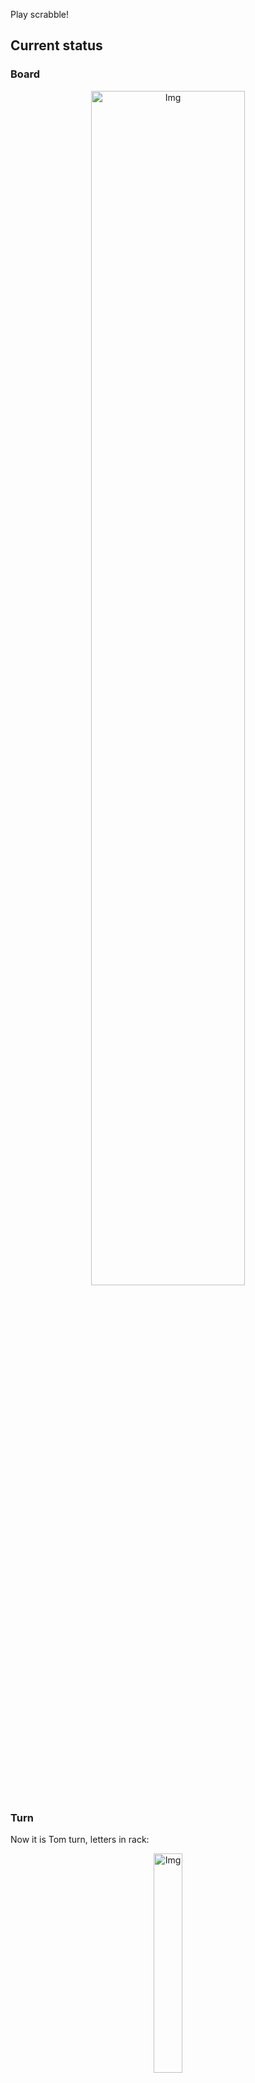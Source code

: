 
Play scrabble!
## Current status
### Board
<p align="center">
<img src="https://raw.githubusercontent.com/radosz99/radosz99/main/board.png" width=70% alt="Img"/>
    </p>
    
### Turn
Now it is Tom turn, letters in rack:
<p align="center">
<img src="https://raw.githubusercontent.com/radosz99/radosz99/main/rack.png" width=30% alt="Img"/>
</p>

### Game score
| Id | Player name | Points |
  | - | - | - |  
|0 | Tom | 292
|1 | Jerry | 195
## Make the move
Make the move and insert the letters by creating an [issue](https://github.com/radosz99/radosz99/issues/new?title=scrabble%7Cmove%7C7%3AA%3ARIDE&body=Just+push+%27Submit+new+issue%27+or+update+with+your+move.) according to the rules or...

## Possibly best moves  
Are you sure? :smiling_imp: :smiling_imp: :smiling_imp:
<details>
  <summary>Spoiler warning!</summary>
  
  | Id | Move | Issue link | Points |
  | - | - | - | - |  
|1| 3:E:putz | [scrabble&#124;move&#124;3:E:putz](https://github.com/radosz99/radosz99/issues/new?title=scrabble%7Cmove%7C3%3AE%3Aputz&body=Just+push+%27Submit+new+issue%27+or+update+with+your+move.) | 15 
|2| 3:F:bez | [scrabble&#124;move&#124;3:F:bez](https://github.com/radosz99/radosz99/issues/new?title=scrabble%7Cmove%7C3%3AF%3Abez&body=Just+push+%27Submit+new+issue%27+or+update+with+your+move.) | 14 
|3| 3:F:biz | [scrabble&#124;move&#124;3:F:biz](https://github.com/radosz99/radosz99/issues/new?title=scrabble%7Cmove%7C3%3AF%3Abiz&body=Just+push+%27Submit+new+issue%27+or+update+with+your+move.) | 14 
|4| 3:F:poz | [scrabble&#124;move&#124;3:F:poz](https://github.com/radosz99/radosz99/issues/new?title=scrabble%7Cmove%7C3%3AF%3Apoz&body=Just+push+%27Submit+new+issue%27+or+update+with+your+move.) | 14 
|5| 2:G:bop | [scrabble&#124;move&#124;2:G:bop](https://github.com/radosz99/radosz99/issues/new?title=scrabble%7Cmove%7C2%3AG%3Abop&body=Just+push+%27Submit+new+issue%27+or+update+with+your+move.) | 13 
|6| C:8:biped | [scrabble&#124;move&#124;C:8:biped](https://github.com/radosz99/radosz99/issues/new?title=scrabble%7Cmove%7CC%3A8%3Abiped&body=Just+push+%27Submit+new+issue%27+or+update+with+your+move.) | 13 
|7| C:8:bipod | [scrabble&#124;move&#124;C:8:bipod](https://github.com/radosz99/radosz99/issues/new?title=scrabble%7Cmove%7CC%3A8%3Abipod&body=Just+push+%27Submit+new+issue%27+or+update+with+your+move.) | 13 
|8| 10:A:upbow | [scrabble&#124;move&#124;10:A:upbow](https://github.com/radosz99/radosz99/issues/new?title=scrabble%7Cmove%7C10%3AA%3Aupbow&body=Just+push+%27Submit+new+issue%27+or+update+with+your+move.) | 12 
|9| C:7:uptied | [scrabble&#124;move&#124;C:7:uptied](https://github.com/radosz99/radosz99/issues/new?title=scrabble%7Cmove%7CC%3A7%3Auptied&body=Just+push+%27Submit+new+issue%27+or+update+with+your+move.) | 12 
|10| 9:L:nope | [scrabble&#124;move&#124;9:L:nope](https://github.com/radosz99/radosz99/issues/new?title=scrabble%7Cmove%7C9%3AL%3Anope&body=Just+push+%27Submit+new+issue%27+or+update+with+your+move.) | 12 
</details>
    
## Latest moves

| Id | Type | Move / Letters to replace | Created words / New letters | Date | Points | Player | Who |
| - | - | - | - | - | - | - | - |
|11| INSERT | 13:H:eejit | ['EEJIT'] | 11/29/2022, 12:06:32 | 28 | Jerry | [radosz99](github.com/radosz99) |
|10| INSERT | 1:J:knowe | ['KNOWE'] | 11/29/2022, 09:52:29 | 44 | Tom | [radosz99](github.com/radosz99) |
|9| INSERT | 14:A:valise | ['VALISE'] | 11/29/2022, 09:50:00 | 30 | Jerry | [radosz99](github.com/radosz99) |
|8| INSERT | E:10:wifes | ['WIFES'] | 11/29/2022, 09:49:20 | 22 | Tom | [radosz99](github.com/radosz99) |
|7| INSERT | 12:C:deffer | ['DEFFER'] | 11/28/2022, 22:05:30 | 28 | Jerry | [radosz99](github.com/radosz99) |
|6| INSERT | H:7:gastered | ['GASTERED'] | 11/28/2022, 22:01:38 | 83 | Tom | [radosz99](github.com/radosz99) |
|5| INSERT | H:0:gloze | ['GLOZE'] | 11/28/2022, 21:59:50 | 75 | Jerry | [radosz99](github.com/radosz99) |
|4| INSERT | M:1:waxy | ['WAXY'] | 11/28/2022, 21:54:07 | 34 | Tom | [radosz99](github.com/radosz99) |
|3| INSERT | 4:H:entity | ['ENTITY'] | 11/28/2022, 21:51:28 | 18 | Jerry | [radosz99](github.com/radosz99) |
|2| INSERT | J:4:thalamus | ['THALAMUS'] | 11/28/2022, 20:55:33 | 77 | Tom | [radosz99](github.com/radosz99) |
|1| INSERT | L:7:honor | ['HONOR'] | 11/28/2022, 20:50:36 | 16 | Jerry | [radosz99](github.com/radosz99) |
|0| INSERT | 7:H:gulphs | ['GULPHS'] | 11/28/2022, 20:48:01 | 32 | Tom | [radosz99](github.com/radosz99) |